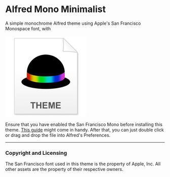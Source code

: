 # Alfred Mono Minimalist
A simple monochrome Alfred theme using Apple's San Francisco Monospace font, with 

![Theme Icon](https://github.com/jtvhk/alfred-mono-minimalist/raw/master/Alfred-Theme.png)

Ensure that you have enabled the San Francisco Mono before installing this theme. [This guide](http://osxdaily.com/2018/01/07/use-sf-mono-font-mac/) might come in handy. After that, you can just double click or drag and drop the file into Alfred's Preferences.

---
### Copyright and Licensing
The San Francisco font used in this theme is the property of Apple, Inc. All other assets are the property of their respective owners.


